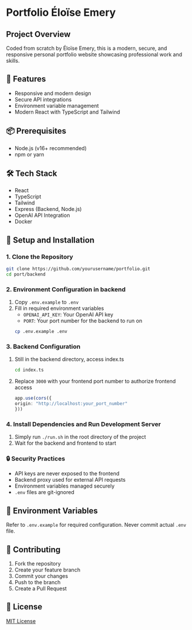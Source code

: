 # Portfolio Éloïse Emery

## Project Overview
Coded from scratch by Éloïse Emery, this is a modern, secure, and responsive personal portfolio website showcasing professional work and skills.

## 🚀 Features
- Responsive and modern design
- Secure API integrations
- Environment variable management
- Modern React with TypeScript and Tailwind

## 📦 Prerequisites
- Node.js (v16+ recommended)
- npm or yarn

## 🛠 Tech Stack
- React
- TypeScript
- Tailwind
- Express (Backend, Node.js)
- OpenAI API Integration
- Docker 

## 🔧 Setup and Installation

### 1. Clone the Repository
```bash
git clone https://github.com/yourusername/portfolio.git
cd port/backend
```

### 2. Environment Configuration in backend
1. Copy `.env.example` to `.env`
2. Fill in required environment variables
   - `OPENAI_API_KEY`: Your OpenAI API key
   - `PORT`: Your port number for the backend to run on
   ```bash
   cp .env.example .env
   ```

### 3. Backend Configuration
1. Still in the backend directory, access index.ts
   ```bash
   cd index.ts
   ```
2. Replace `3000` with your frontend port number to authorize frontend access
   ```typescript
   app.use(cors({
   origin: "http://localhost:your_port_number"
   }))
   ```

### 4. Install Dependencies and Run Development Server
1. Simply run `./run.sh` in the root directory of the project
2. Wait for the backend and frontend to start

### 🔒 Security Practices
- API keys are never exposed to the frontend
- Backend proxy used for external API requests
- Environment variables managed securely
- `.env` files are git-ignored

## 📝 Environment Variables
Refer to `.env.example` for required configuration. Never commit actual `.env` file.

## 🤝 Contributing
1. Fork the repository
2. Create your feature branch
3. Commit your changes
4. Push to the branch
5. Create a Pull Request

## 📄 License
[MIT License](LICENSE)
